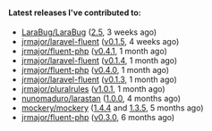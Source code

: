 ####  Latest releases I've contributed to:

- [LaraBug/LaraBug](https://github.com/LaraBug/LaraBug) ([2.5](https://github.com/LaraBug/LaraBug/releases/tag/2.5), 3 weeks ago)
- [jrmajor/laravel-fluent](https://github.com/jrmajor/laravel-fluent) ([v0.1.5](https://github.com/jrmajor/laravel-fluent/releases/tag/v0.1.5), 4 weeks ago)
- [jrmajor/fluent-php](https://github.com/jrmajor/fluent-php) ([v0.4.1](https://github.com/jrmajor/fluent-php/releases/tag/v0.4.1), 1 month ago)
- [jrmajor/laravel-fluent](https://github.com/jrmajor/laravel-fluent) ([v0.1.4](https://github.com/jrmajor/laravel-fluent/releases/tag/v0.1.4), 1 month ago)
- [jrmajor/fluent-php](https://github.com/jrmajor/fluent-php) ([v0.4.0](https://github.com/jrmajor/fluent-php/releases/tag/v0.4.0), 1 month ago)
- [jrmajor/laravel-fluent](https://github.com/jrmajor/laravel-fluent) ([v0.1.3](https://github.com/jrmajor/laravel-fluent/releases/tag/v0.1.3), 1 month ago)
- [jrmajor/pluralrules](https://github.com/jrmajor/pluralrules) ([v1.0.1](https://github.com/jrmajor/pluralrules/releases/tag/v1.0.1), 1 month ago)
- [nunomaduro/larastan](https://github.com/nunomaduro/larastan) ([1.0.0](https://github.com/nunomaduro/larastan/releases/tag/1.0.0), 4 months ago)
- [mockery/mockery](https://github.com/mockery/mockery) ([1.4.4](https://github.com/mockery/mockery/releases/tag/1.4.4) and [1.3.5](https://github.com/mockery/mockery/releases/tag/1.3.5), 5 months ago)
- [jrmajor/fluent-php](https://github.com/jrmajor/fluent-php) ([v0.3.0](https://github.com/jrmajor/fluent-php/releases/tag/v0.3.0), 6 months ago)
